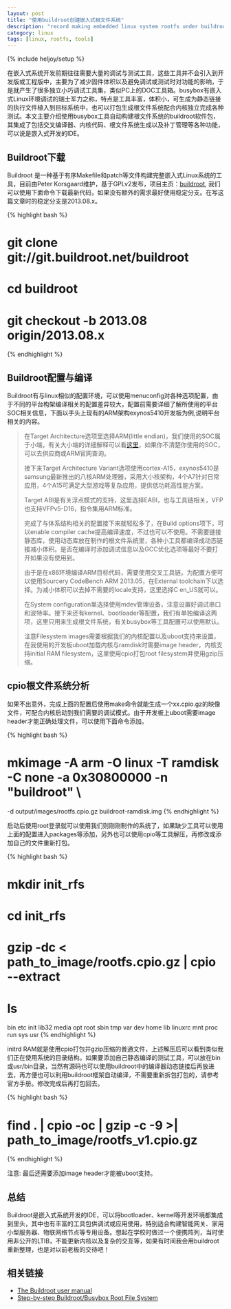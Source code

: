 ```yaml
---
layout: post
title: "使用buildroot创建嵌入式根文件系统"
description: "record making embedded linux system rootfs under buildroot"
category: linux
tags: [linux, rootfs, tools]
---
```

{% include heljoy/setup %}

<p class="paragraph">
在嵌入式系统开发前期往往需要大量的调试与测试工具，这些工具并不会引入到开发版或工程版中，主要为了减少固件体积以及避免调试或测试时对功能的影响，于是就产生了很多独立小巧调试工具集，类似PC上的DOC工具箱。busybox有嵌入式Linux环境调试的瑞士军力之称，特点是工具丰富，体积小，可生成为静态链接的执行文件植入到目标系统中，也可以打包生成根文件系统配合内核独立完成各种测试。本文主要介绍使用busybox工具自动构建根文件系统的buildroot软件包，其集成了包括交叉编译器、内核代码、根文件系统生成以及补丁管理等各种功能，可以说是嵌入式开发的IDE。
</p>

<!-- more -->

## Buildroot下载

<p class="paragraph">
Buildroot 是一种基于有序Makefile和patch等文件构建完整嵌入式Linux系统的工具，目前由Peter Korsgaard维护，基于GPLv2发布，项目主页：<a href="http://buildroot.uclibc.org/">buildroot</a>, 我们可以使用下面命令下载最新代码，如果没有额外的需求最好使用稳定分支。在写这篇文章时的稳定分支是2013.08.x。
</p>

{% highlight bash %}
# git clone git://git.buildroot.net/buildroot
# cd buildroot
# git checkout -b 2013.08 origin/2013.08.x
{% endhighlight %}

## Buildroot配置与编译

<p class="paragraph">
Buildroot有与linux相似的配置环境，可以使用menuconfig对各种选项配置，由于不同的平台构架编译相关的配置差异较大，配置前需要详细了解所使用的平台SOC相关信息，下面以手头上现有的ARM架构exynos5410开发板为例,说明平台相关的内容。
</p>

> 在Target Architecture选项里选择ARM(little endian)，我们使用的SOC属于小端，有关大小端的详细解释可以看[这里](http://en.wikipedia.org/wiki/Endianness)，如果你不清楚你使用的SOC，可以去供应商或ARM官网查询。
> 
> 接下来Target Architecture Variant选项使用cortex-A15，exynos5410是samsung最新推出的八核ARM处理器，采用大小核架构，4个A7针对日常应用，4个A15可满足大型游戏等复杂应用，提供低功耗高性能方案。
> 
> Target ABI是有关浮点模式的支持，这里选择EABI，也与工具链相关，VFP也支持VFPv5-D16，指令集用ARM标准。
> 
> 完成了与体系结构相关的配置接下来就轻松多了，在Build options项下，可以enable compiler cache提高编译速度，不过也可以不使用。不需要链接静态库，使用动态库放在制作的根文件系统里，各种小工具都编译成动态链接减小体积。是否在编译时添加调试信息以及GCC优化选项等最好不要打开如果没有使用到。
> 
> 由于是在x86环境编译ARM目标代码，需要使用交叉工具链。为配置方便可以使用Sourcery CodeBench ARM 2013.05，在External toolchain下以选择。为减小体积可以去掉不需要的locale支持，这里选择C en_US就可以。
> 
> 在System configuration里选择使用mdev管理设备，注意设置好调试串口和波特率。接下来还有kernel、bootloader等配置，我们有单独编译这两项，这里只用来生成根文件系统，有关busybox等工具配置可以使用默认。
> 
> 注意Filesystem images需要根据我们的内核配置以及uboot支持来设置，在我使用的开发板uboot加载内核与ramdisk时需要image header，内核支持initial RAM filesystem，这里使用cpio打包root filesystem并使用gzip压缩。

## cpio根文件系统分析
<p class="paragraph">
如果不出意外，完成上面的配置后使用make命令就能生成一个xx.cpio.gz的映像文件，可配合内核启动到我们需要的调试模式。由于开发板上uboot需要image header才能正确处理文件，可以使用下面命令添加。
</p>

{% highlight bash %}
# mkimage -A arm -O linux -T ramdisk -C none -a 0x30800000 -n "buildroot" \ 
-d output/images/rootfs.cpio.gz buildroot-ramdisk.img
{% endhighlight %}

<p class="paragraph">
启动后使用root登录就可以使用我们则刚刚制作的系统了，如果缺少工具可以使用上面的配置进入packages等添加，另外也可以使用cpio等工具解压，再修改或添加自己的文件重新打包。
</p>

{% highlight bash %}
# mkdir init_rfs
# cd init_rfs
# gzip -dc < path_to_image/rootfs.cpio.gz | cpio --extract
# ls
bin  etc   init  lib32    media  opt   root  sbin  tmp  var
dev  home  lib   linuxrc  mnt    proc  run   sys   usr
{% endhighlight %}

<p class="paragraph">
initrd RAM就是使用cpio打包并gzip压缩的普通文件，上述解压后可以看到类似我们正在使用系统的目录结构。如果要添加自己静态编译的测试工具，可以放在bin或usr/bin目录，当然有源码也可以使用buildroot中的编译器动态链接后再放进去，再方便也可以利用buildroot框架自动编译，不需要重新拆包打包的，请参考官方手册。修改完成后再打包回去。
</p>

{% highlight bash %}
# find . | cpio -oc | gzip -c -9 >| path_to_image/rootfs_v1.cpio.gz
{% endhighlight %}

<p class="paragraph">
<span class="label label-important">注意:</span> 最后还需要添加image header才能被uboot支持。
</p>

## 总结

<p class="paragraph">
Buildroot是嵌入式系统开发的IDE，可以将bootloader、kernel等开发环境都集成到里头，其中也有丰富的工具包供调试或应用使用，特别适合构建智能网关、家用小型服务器、物联网络节点等专用设备。想起在学校时做过一个便携阵列，当时使用非公开的LTIB，不能更新内核以及复杂的交互等，如果有时间我会用buildroot重新整理，也是对以前老板的交待吧！
</p>

## 相关链接

+ [The Buildroot user manual](http://buildroot.uclibc.org/downloads/manual/manual.html)
+ [Step-by-step Buildroot/Busybox Root File System](http://blog.chinaunix.net/uid-21977330-id-3711356.html)
